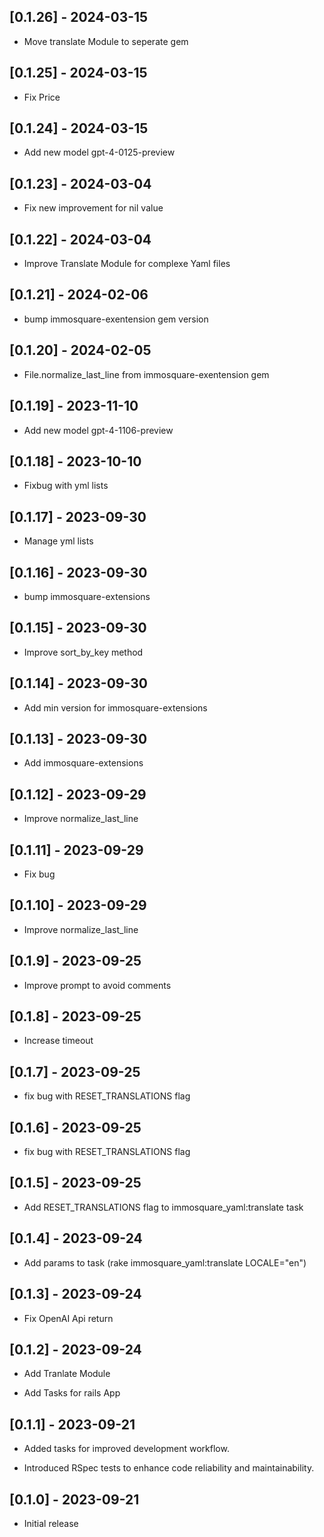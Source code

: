 ## [0.1.26] - 2024-03-15
- Move translate Module to seperate gem

## [0.1.25] - 2024-03-15
- Fix Price

## [0.1.24] - 2024-03-15
- Add new model gpt-4-0125-preview

## [0.1.23] - 2024-03-04
- Fix new improvement for nil value

## [0.1.22] - 2024-03-04
- Improve Translate Module for complexe Yaml files

## [0.1.21] - 2024-02-06
- bump immosquare-exentension gem version

## [0.1.20] - 2024-02-05
- File.normalize_last_line from immosquare-exentension gem

## [0.1.19] - 2023-11-10
- Add new model gpt-4-1106-preview

## [0.1.18] - 2023-10-10
- Fixbug with yml lists

## [0.1.17] - 2023-09-30
- Manage yml lists

## [0.1.16] - 2023-09-30
- bump immosquare-extensions

## [0.1.15] - 2023-09-30
- Improve sort_by_key method

## [0.1.14] - 2023-09-30
- Add min version for immosquare-extensions

## [0.1.13] - 2023-09-30
- Add immosquare-extensions

## [0.1.12] - 2023-09-29
- Improve normalize_last_line

## [0.1.11] - 2023-09-29
- Fix bug

## [0.1.10] - 2023-09-29
- Improve normalize_last_line

## [0.1.9] - 2023-09-25
- Improve prompt to avoid comments

## [0.1.8] - 2023-09-25
- Increase timeout

## [0.1.7] - 2023-09-25
- fix bug with RESET_TRANSLATIONS flag

## [0.1.6] - 2023-09-25
- fix bug with RESET_TRANSLATIONS flag

## [0.1.5] - 2023-09-25
- Add RESET_TRANSLATIONS flag to immosquare_yaml:translate task

## [0.1.4] - 2023-09-24
- Add params to task (rake immosquare_yaml:translate LOCALE="en")

## [0.1.3] - 2023-09-24
- Fix OpenAI Api return

## [0.1.2] - 2023-09-24
- Add Tranlate Module

- Add Tasks for rails App

## [0.1.1] - 2023-09-21
- Added tasks for improved development workflow.

- Introduced RSpec tests to enhance code reliability and maintainability.

## [0.1.0] - 2023-09-21
- Initial release
